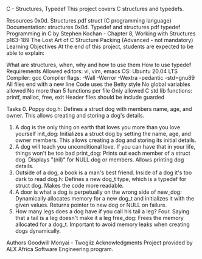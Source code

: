 C - Structures, Typedef
This project covers C structures and typedefs.

Resources
0x0d. Structures.pdf
struct (C programming language)
Documentation: structures
0x0d. Typedef and structures.pdf
typedef
Programming in C by Stephen Kochan - Chapter 8, Working with Structures p163-189
The Lost Art of C Structure Packing (Advanced - not mandatory)
Learning Objectives
At the end of this project, students are expected to be able to explain:

What are structures, when, why and how to use them
How to use typedef
Requirements
Allowed editors: vi, vim, emacs
OS: Ubuntu 20.04 LTS
Compiler: gcc
Compiler flags: -Wall -Werror -Wextra -pedantic -std=gnu89
All files end with a new line
Code uses the Betty style
No global variables allowed
No more than 5 functions per file
Only allowed C std lib functions: printf, malloc, free, exit
Header files should be include guarded

Tasks
0. Poppy
dog.h: Defines a struct dog with members name, age, and owner. This allows creating and storing a dog's details.
1. A dog is the only thing on earth that loves you more than you love yourself
init_dog: Initializes a struct dog by setting the name, age, and owner members. This allows creating a dog and storing its initial details.
2. A dog will teach you unconditional love. If you can have that in your life, things won't be too bad
print_dog: Prints out each member of a struct dog. Displays "(nil)" for NULL dog or members. Allows printing dog details.
3. Outside of a dog, a book is a man's best friend. Inside of a dog it's too dark to read
dog.h: Defines a new dog_t type, which is a typedef for struct dog. Makes the code more readable.
4. A door is what a dog is perpetually on the wrong side of
new_dog: Dynamically allocates memory for a new dog_t and initializes it with the given values. Returns pointer to new dog or NULL on failure.
5. How many legs does a dog have if you call his tail a leg? Four. Saying that a tail is a leg doesn't make it a leg
free_dog: Frees the memory allocated for a dog_t. Important to avoid memory leaks when creating dogs dynamically.

Authors
Goodwill Monyai - Twogiiz
Acknowledgments
Project provided by ALX Africa Software Engineering program.
